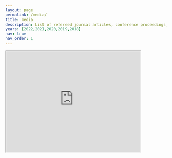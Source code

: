 ```yaml
---
layout: page
permalink: /media/
title: media
description: List of refereed journal articles, conference proceedings, preprints, and communications.
years: [2022,2021,2020,2019,2018]
nav: true
nav_order: 1
---
```

<!-- _pages/publications.md -->


<iframe width="420" height="315" src="https://www.youtube.com/embed/9EzR6C18zWk">
</iframe>
